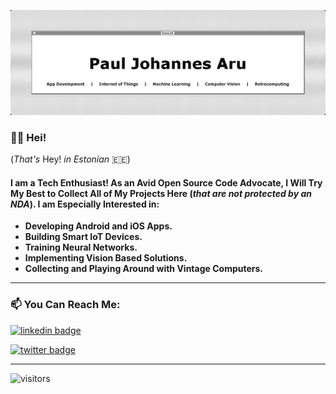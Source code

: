 ![Developer_Banner](Developer_Banner.png)

### 👋🏻 Hei!

(*That's* Hey! *in Estonian* 🇪🇪)

#### I am a Tech Enthusiast! As an Avid Open Source Code Advocate, I Will Try My Best to Collect All of My Projects Here (*that are not protected by an NDA*). I am Especially Interested in:

- **Developing Android and iOS Apps.**
- **Building Smart IoT Devices.**
- **Training Neural Networks.**
- **Implementing Vision Based Solutions.**
- **Collecting and Playing Around with Vintage Computers.**

------

### 📫 You Can Reach Me:

[![linkedin badge](https://img.shields.io/badge/Paul_Johannes_Aru-4D4D4D?style=flat&logo=linkedin)](https://www.linkedin.com/in/pauljohannesaru/)

[![twitter badge](https://img.shields.io/badge/@Paul__Aru-4D4D4D?style=flat&logo=twitter)](https://twitter.com/Paul_Aru)



------

![visitors](https://visitor-badge.glitch.me/badge?page_id=paulpall.visitor-badge)
